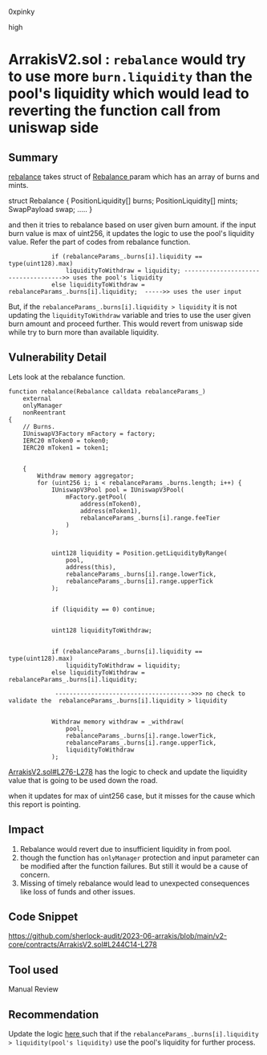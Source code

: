 0xpinky

high

# ArrakisV2.sol : `rebalance` would try to use more `burn.liquidity` than the pool's liquidity which would lead to reverting the function call from uniswap side

## Summary

[rebalance](https://github.com/sherlock-audit/2023-06-arrakis/blob/main/v2-core/contracts/ArrakisV2.sol#L244C60-L244C60) takes struct of [Rebalance ](https://github.com/sherlock-audit/2023-06-arrakis/blob/main/v2-core/contracts/structs/SArrakisV2.sol#L30)param which has an array of burns and mints.

struct Rebalance {
    PositionLiquidity[] burns;
    PositionLiquidity[] mints;
    SwapPayload swap;
   .....
}

and then it tries to rebalance based on user given burn amount.
if the input burn value is max of uint256, it updates the logic to use the pool's liquidity value. Refer the part of codes from rebalance function.

                if (rebalanceParams_.burns[i].liquidity == type(uint128).max)
                    liquidityToWithdraw = liquidity; ------------------------------------>> uses the pool's liquidity
                else liquidityToWithdraw = rebalanceParams_.burns[i].liquidity;  ----->> uses the user input


But, if the `rebalanceParams_.burns[i].liquidity > liquidity` it is not updating the `liquidityToWithdraw`  variable and tries to use the user given burn amount and proceed further. This would revert from uniswap side while try to burn more than available liquidity.

## Vulnerability Detail
Lets look at the rebalance function.

    function rebalance(Rebalance calldata rebalanceParams_)
        external
        onlyManager
        nonReentrant
    {
        // Burns.
        IUniswapV3Factory mFactory = factory;
        IERC20 mToken0 = token0;
        IERC20 mToken1 = token1;


        {
            Withdraw memory aggregator;
            for (uint256 i; i < rebalanceParams_.burns.length; i++) {
                IUniswapV3Pool pool = IUniswapV3Pool(
                    mFactory.getPool(
                        address(mToken0),
                        address(mToken1),
                        rebalanceParams_.burns[i].range.feeTier
                    )
                );


                uint128 liquidity = Position.getLiquidityByRange(
                    pool,
                    address(this),
                    rebalanceParams_.burns[i].range.lowerTick,
                    rebalanceParams_.burns[i].range.upperTick
                );


                if (liquidity == 0) continue;


                uint128 liquidityToWithdraw;


                if (rebalanceParams_.burns[i].liquidity == type(uint128).max)
                    liquidityToWithdraw = liquidity;
                else liquidityToWithdraw = rebalanceParams_.burns[i].liquidity;
               
                 -------------------------------------->>> no check to validate the  rebalanceParams_.burns[i].liquidity > liquidity 


                Withdraw memory withdraw = _withdraw(
                    pool,
                    rebalanceParams_.burns[i].range.lowerTick,
                    rebalanceParams_.burns[i].range.upperTick,
                    liquidityToWithdraw
                );

[ArrakisV2.sol#L276-L278](https://github.com/sherlock-audit/2023-06-arrakis/blob/main/v2-core/contracts/ArrakisV2.sol#L276-L278) has the logic to check and update the liquidity value that is going to be used down the road.

when it updates for max of uint256 case, but it misses for the cause which this report is pointing.

## Impact

1. Rebalance would revert due to insufficient liquidity in from pool.
2. though the function has `onlyManager` protection and input parameter can be modified after the function failures. But still it would be a cause of concern. 
3. Missing of timely rebalance would lead to unexpected consequences like loss of funds and other issues.

## Code Snippet

https://github.com/sherlock-audit/2023-06-arrakis/blob/main/v2-core/contracts/ArrakisV2.sol#L244C14-L278

## Tool used

Manual Review

## Recommendation

Update the logic [here ](https://github.com/sherlock-audit/2023-06-arrakis/blob/main/v2-core/contracts/ArrakisV2.sol#L276C39-L278) such that if the `rebalanceParams_.burns[i].liquidity > liquidity(pool's liquidity)` use the pool's liquidity for further process.
